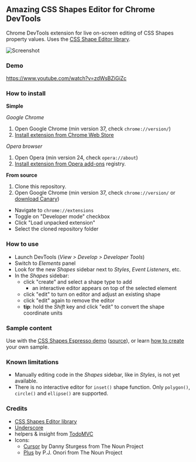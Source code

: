 ## Amazing CSS Shapes Editor for Chrome DevTools

Chrome DevTools extension for live on-screen editing of CSS Shapes property values.
Uses the [CSS Shape Editor library](https://github.com/adobe-webplatform/css-shapes-editor).

![Screenshot](./screenshot.jpg)

### Demo

https://www.youtube.com/watch?v=zdWsBZiGiZc

### How to install

__Simple__

*Google Chrome*
 1. Open Google Chrome (min version 37, check `chrome://version/`)
 2. [Install extension from Chrome Web Store](https://chrome.google.com/webstore/detail/css-shapes-editor/nenndldnbcncjmeacmnondmkkfedmgmp)

*Opera browser*
 1. Open Opera (min version 24, check `opera://about`)
 2. [Install extension from Opera add-ons](https://addons.opera.com/en/extensions/details/css-shapes-editor/) registry.


__From source__
 1. Clone this repository.
 2. Open Google Chrome (min version 37, check `chrome://version/` or [download Canary](https://www.google.co.uk/intl/en/chrome/browser/canary.html))
   - Navigate to `chrome://extensions`
   - Toggle on "Developer mode" checkbox
   - Click "Load unpacked extension"
   - Select the cloned repository folder


### How to use

- Launch DevTools (_View > Develop > Developer Tools_)
- Switch to _Elements_ panel
- Look for the new _Shapes_ sidebar next to _Styles_, _Event Listeners_, etc.
- In the _Shapes_ sidebar:
  - click "create" and select a shape type to add
    - an interactive editor appears on top of the selected element
  - click "edit" to turn on editor and adjust an existing shape
  - click "edit" again to remove the editor
  - **tip**: hold the _Shift_ key and click "edit" to convert the shape coordinate units


### Sample content

Use with the [CSS Shapes Espresso demo](https://oslego.github.io/css-shapes-espresso) ([source](https://github.com/oslego/css-shapes-espresso)), or learn [how to create](http://alistapart.com/article/css-shapes-101) your own sample.


### Known limitations

- Manually editing code in the _Shapes_ sidebar, like in _Styles_, is not yet available.
- There is no interactive editor for `inset()` shape function. Only `polygon()`, `circle()` and `ellipse()` are supported.


### Credits

- [CSS Shapes Editor library](https://github.com/adobe-webplatform/css-shapes-editor)
- [Underscore](https://github.com/jashkenas/underscore)
- helpers & insight from [TodoMVC](https://github.com/tastejs/todomvc)
- Icons:
  - [Cursor](http://thenounproject.com/term/cursor/39925/) by Danny Sturgess from The Noun Project
  - [Plus](http://thenounproject.com/term/plus/2876/) by P.J. Onori from The Noun Project
